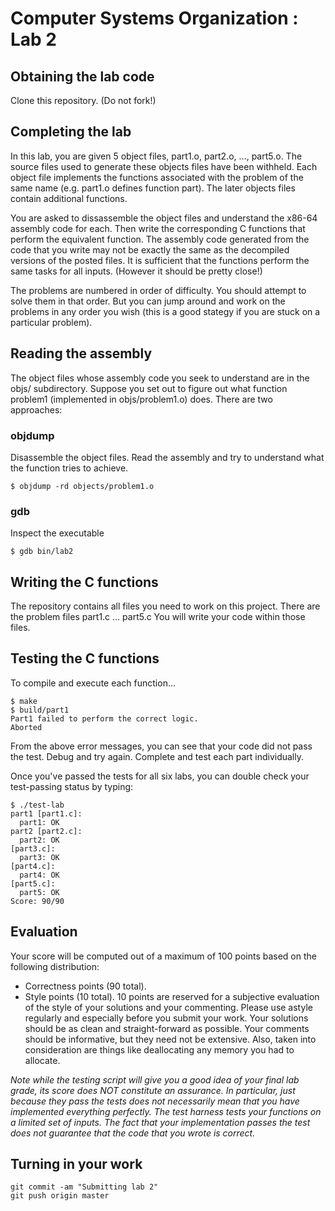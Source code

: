 # Computer Systems Organization : Lab 2

## Obtaining the lab code  

Clone this repository. (Do not fork!)

## Completing the lab

In this lab, you are given 5 object files, part1.o, part2.o, ..., part5.o. The source files used to generate these objects files have been withheld. Each object file implements the functions associated with the problem of the same name (e.g. part1.o defines function part). The later objects files contain additional functions. 

You are asked to dissassemble the object files and understand the x86-64 assembly code for each. Then write the corresponding C functions that perform the equivalent function. The assembly code generated from the code that you write may not be exactly the same as the decompiled versions of the posted files. It is sufficient that the functions perform the same tasks for all inputs. (However it should be pretty close!)

The problems are numbered in order of difficulty. You should attempt to solve them in that order. But you can jump around and work on the problems in any order you wish (this is a good stategy if you are stuck on a particular problem).

## Reading the assembly

The object files whose assembly code you seek to understand are in the objs/ subdirectory. Suppose you set out to figure out what function problem1 (implemented in objs/problem1.o) does. There are two approaches:

### objdump  

Disassemble the object files. Read the assembly and try to understand what the function tries to achieve. 

```
$ objdump -rd objects/problem1.o
```

### gdb  

Inspect the executable 

```
$ gdb bin/lab2
```

## Writing the C functions

The repository contains all files you need to work on this project. There are the problem files part1.c ... part5.c You will write your code within those files.

## Testing the C functions

To compile and execute each function...

```
$ make
$ build/part1
Part1 failed to perform the correct logic.
Aborted
```

From the above error messages, you can see that your code did not pass the test. Debug and try again. Complete and test each part individually. 

Once you've passed the tests for all six labs, you can double check your test-passing status by typing: 

```
$ ./test-lab
part1 [part1.c]:
  part1: OK
part2 [part2.c]:
  part2: OK
[part3.c]:
  part3: OK
[part4.c]:
  part4: OK
[part5.c]:
  part5: OK
Score: 90/90
```

## Evaluation
Your score will be computed out of a maximum of 100 points based on the following distribution:

* Correctness points (90 total).
* Style points (10 total). 10 points are reserved for a subjective evaluation of the style of your solutions and your commenting. Please use astyle regularly and especially before you submit your work. Your solutions should be as clean and straight-forward as possible. Your comments should be informative, but they need not be extensive. Also, taken into consideration are things like deallocating any memory you had to allocate.

<i>Note while the testing script will give you a good idea of your final lab grade, its score does NOT constitute an assurance. In particular, just because they pass the tests does not necessarily mean that you have implemented everything perfectly. The test harness tests your functions on a limited set of inputs. The fact that your implementation passes the test does not guarantee that the code that you wrote is correct.</i>

## Turning in your work

```
git commit -am "Submitting lab 2"  
git push origin master
```  

